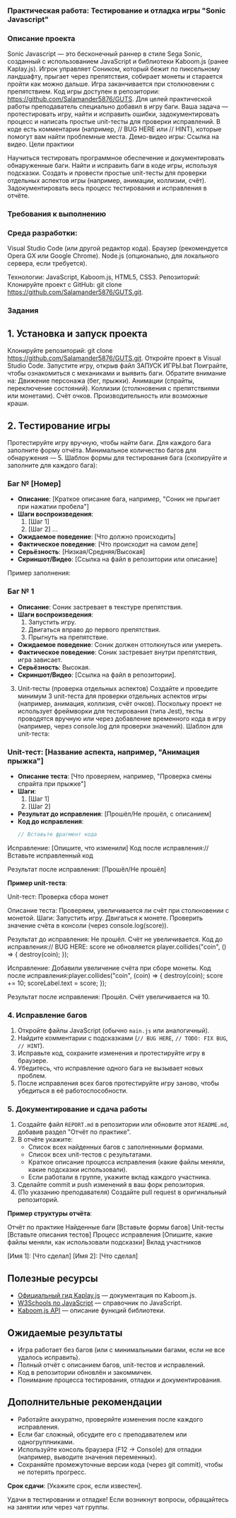 ### Практическая работа: Тестирование и отладка игры "Sonic Javascript"

### Описание проекта
Sonic Javascript — это бесконечный раннер в стиле Sega Sonic, созданный с использованием JavaScript и библиотеки Kaboom.js (ранее Kaplay.js). Игрок управляет Соником, который бежит по пиксельному ландшафту, прыгает через препятствия, собирает монеты и старается пройти как можно дальше. Игра заканчивается при столкновении с препятствием. Код игры доступен в репозитории: https://github.com/Salamander5876/GUTS.
Для целей практической работы преподаватель специально добавил в игру баги. Ваша задача — протестировать игру, найти и исправить ошибки, задокументировать процесс и написать простые unit-тесты для проверки исправлений. В коде есть комментарии (например, // BUG HERE или // HINT), которые помогут вам найти проблемные места.
Демо-видео игры: Ссылка на видео.
Цели практики

Научиться тестировать программное обеспечение и документировать обнаруженные баги.
Найти и исправить баги в коде игры, используя подсказки.
Создать и провести простые unit-тесты для проверки отдельных аспектов игры (например, анимации, коллизии, счёт).
Задокументировать весь процесс тестирования и исправления в отчёте.

### Требования к выполнению

### Среда разработки:
Visual Studio Code (или другой редактор кода).
Браузер (рекомендуется Opera GX или Google Chrome).
Node.js (опционально, для локального сервера, если требуется).


Технологии: JavaScript, Kaboom.js, HTML5, CSS3.
Репозиторий: Клонируйте проект с GitHub: git clone https://github.com/Salamander5876/GUTS.git.

### Задания
## 1. Установка и запуск проекта

Клонируйте репозиторий: git clone https://github.com/Salamander5876/GUTS.git.
Откройте проект в Visual Studio Code.
Запустите игру, открыв файл ЗАПУСК ИГРЫ.bat
Поиграйте, чтобы ознакомиться с механиками и выявить баги. Обратите внимание на:
Движение персонажа (бег, прыжки).
Анимации (спрайты, переключение состояний).
Коллизии (столкновения с препятствиями или монетами).
Счёт очков.
Производительность или возможные краши.



## 2. Тестирование игры
Протестируйте игру вручную, чтобы найти баги. Для каждого бага заполните форму отчёта. Минимальное количество багов для обнаружения — 5.
Шаблон формы для тестирования бага (скопируйте и заполните для каждого бага):
### Баг № [Номер]

- **Описание**: [Краткое описание бага, например, "Соник не прыгает при нажатии пробела"]
- **Шаги воспроизведения**:
  1. [Шаг 1]
  2. [Шаг 2]
  ...
- **Ожидаемое поведение**: [Что должно происходить]
- **Фактическое поведение**: [Что происходит на самом деле]
- **Серьёзность**: [Низкая/Средняя/Высокая]
- **Скриншот/Видео**: [Ссылка на файл в репозитории или описание]

Пример заполнения:
### Баг № 1

- **Описание**: Соник застревает в текстуре препятствия.
- **Шаги воспроизведения**:
  1. Запустить игру.
  2. Двигаться вправо до первого препятствия.
  3. Прыгнуть на препятствие.
- **Ожидаемое поведение**: Соник должен оттолкнуться или умереть.
- **Фактическое поведение**: Соник застревает внутри препятствия, игра зависает.
- **Серьёзность**: Высокая.
- **Скриншот/Видео**: [Ссылка на файл в репозитории].

3. Unit-тесты (проверка отдельных аспектов)
Создайте и проведите минимум 3 unit-теста для проверки отдельных аспектов игры (например, анимация, коллизия, счёт очков). Поскольку проект не использует фреймворки для тестирования (типа Jest), тесты проводятся вручную или через добавление временного кода в игру (например, через console.log для проверки значений).
Шаблон для unit-теста:
### Unit-тест: [Название аспекта, например, "Анимация прыжка"]

- **Описание теста**: [Что проверяем, например, "Проверка смены спрайта при прыжке"]
- **Шаги**:
  1. [Шаг 1]
  2. [Шаг 2]
- **Результат до исправления**: [Прошёл/Не прошёл, с описанием]
- **Код до исправления**:
  ```js
  // Вставьте фрагмент кода


Исправление: [Опишите, что изменили]
Код после исправления:// Вставьте исправленный код


Результат после исправления: [Прошёл/Не прошёл]


**Пример unit-теста**:

Unit-тест: Проверка сбора монет

Описание теста: Проверяем, увеличивается ли счёт при столкновении с монетой.
Шаги:
Запустить игру.
Двигаться к монете.
Проверить значение счёта в консоли (через console.log(score)).


Результат до исправления: Не прошёл. Счёт не увеличивается.
Код до исправления:// BUG HERE: score не обновляется
player.collides("coin", () => {
  destroy(coin);
});


Исправление: Добавили увеличение счёта при сборе монеты.
Код после исправления:player.collides("coin", (coin) => {
  destroy(coin);
  score += 10;
  scoreLabel.text = score;
});


Результат после исправления: Прошёл. Счёт увеличивается на 10.


### 4. Исправление багов

1. Откройте файлы JavaScript (обычно `main.js` или аналогичный).
2. Найдите комментарии с подсказками (`// BUG HERE`, `// TODO: FIX BUG`, `// HINT`).
3. Исправьте код, сохраните изменения и протестируйте игру в браузере.
4. Убедитесь, что исправление одного бага не вызывает новых проблем.
5. После исправления всех багов протестируйте игру заново, чтобы убедиться в её работоспособности.

### 5. Документирование и сдача работы

1. Создайте файл `REPORT.md` в репозитории или обновите этот `README.md`, добавив раздел "Отчёт по практике".
2. В отчёте укажите:
   - Список всех найденных багов с заполненными формами.
   - Список всех unit-тестов с результатами.
   - Краткое описание процесса исправления (какие файлы меняли, какие подсказки использовали).
   - Если работали в группе, укажите вклад каждого участника.
3. Сделайте commit и push изменений в ваш форк репозитория.
4. (По указанию преподавателя) Создайте pull request в оригинальный репозиторий.

**Пример структуры отчёта**:

Отчёт по практике
Найденные баги
[Вставьте формы багов]
Unit-тесты
[Вставьте описания тестов]
Процесс исправления
[Опишите, какие файлы меняли, как использовали подсказки]
Вклад участников

[Имя 1]: [Что сделал]
[Имя 2]: [Что сделал]


## Полезные ресурсы

- [Официальный гид Kaplay.js](https://kaplayjs.com/guides/install/) — документация по Kaboom.js.
- [W3Schools по JavaScript](https://www.w3schools.com/js/) — справочник по JavaScript.
- [Kaboom.js API](https://kaboomjs.com/doc) — описание функций библиотеки.

## Ожидаемые результаты

- Игра работает без багов (или с минимальными багами, если не все удалось исправить).
- Полный отчёт с описанием багов, unit-тестов и исправлений.
- Код в репозитории обновлён и закоммичен.
- Понимание процесса тестирования, отладки и документирования.

## Дополнительные рекомендации

- Работайте аккуратно, проверяйте изменения после каждого исправления.
- Если баг сложный, обсудите его с преподавателем или одногруппниками.
- Используйте консоль браузера (F12 → Console) для отладки (например, выводите значения переменных).
- Сохраняйте промежуточные версии кода (через git commit), чтобы не потерять прогресс.

**Срок сдачи**: [Укажите срок, если известен].

Удачи в тестировании и отладке! Если возникнут вопросы, обращайтесь на занятии или через чат группы.
